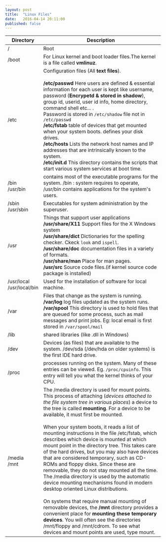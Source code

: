 ```yaml
---
layout: post
title:  "Linux Files"
date:   2016-04-14 20:11:00
published: false
---
```


Directory     | Description
-------- | ---
/ | Root 
/boot    | For Linux kernel and boot loader files.The kernel is a file called **vmlinuz**.
/etc     | Configuration files (All **text files**).<br><br> **/etc/passwd** Here users are defined & essential information for each user is kept like username, password (**Encrypetd & stored in shadow**), group id, userid, user id info, home directory, command shell etc... .<br> Password is stored in `/etc/shadow` file not in `/etc/passwd` <br> **/etc/fstab** table of devices that get mounted when your system boots. defines your disk drives.<br> **/etc/hosts** Lists the network host names and IP addresses that are intrinsically known to the system. <br> **/etc/init.d** This directory contains the scripts that start various system services at boot time.
/bin <br>/usr/bin | contains most of the executable programs for the system. /bin : system requires to operate, /usr/bin contains applications for the system's users.
/sbin<br> /usr/sbin | Executables for system administration by the superuser.
/usr| Things that support user applications <br> **/usr/share/X11** Support files for the X Windows system<br> **/usr/share/dict** Dictionaries for the spelling checker. Ckeck `look` and `ispell`.<br>**/usr/share/doc** documentation files in a variety of formats.<br>**/usr/share/man** Place for man pages.<br> **/usr/src** Source code files.(if kernel source code package is installed)
/usr/local<br> /usr/local/bin | Used for the installation of software for local machine.
/var | Files that change as the system is running. <br> **/var/log** log files updated as the system runs. <br> **/var/spool** This directory is used to hold files that are queued for some process, such as mail messages and print jobs. Eg: local email is first stored in `/var/spool/mail`
/lib | shared libraries (like .dll in Windows)
/dev | Devices (as files) that are available to the system. /dev/sda (/dev/hda on older systems) is the first IDE hard drive.
/proc | processes running on the system.  Many of these entries can be viewed. Eg. `/proc/cpuinfo`. This entry will tell you what the kernel thinks of your CPU.
/media <br> /mnt|  The /media directory is used for mount points. This process of attaching (*devices attached to the file system tree in various places*) a device to the tree is called **mounting**. For a device to be available, it must first be mounted. <br><br>When your system boots, it reads a list of mounting instructions in the file /etc/fstab, which describes which device is mounted at which mount point in the directory tree. This takes care of the hard drives, but you may also have devices that are considered temporary, such as CD-ROMs and floppy disks. Since these are removable, they do not stay mounted all the time. The /media directory is used by the automatic device mounting mechanisms found in modern desktop oriented Linux distributions. <br><br>On systems that require manual mounting of removable devices, the **/mnt** directory provides a convenient place for **mounting these temporary devices**. You will often see the directories /mnt/floppy and /mnt/cdrom. To see what devices and mount points are used, type mount.

